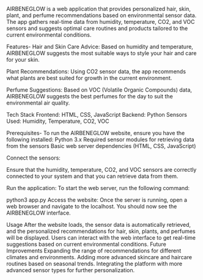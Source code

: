 AIRBENEGLOW is a web application that provides personalized hair, skin, plant, and perfume recommendations based on environmental sensor data. The app gathers real-time data from humidity, temperature, CO2, and VOC sensors and suggests optimal care routines and products tailored to the current environmental conditions.

Features-
Hair and Skin Care Advice: Based on humidity and temperature, AIRBENEGLOW suggests the most suitable ways to style your hair and care for your skin.

Plant Recommendations: Using CO2 sensor data, the app recommends what plants are best suited for growth in the current environment.

Perfume Suggestions: Based on VOC (Volatile Organic Compounds) data, AIRBENEGLOW suggests the best perfumes for the day to suit the environmental air quality.

Tech Stack
Frontend: HTML, CSS, JavaScript
Backend: Python
Sensors Used: Humidity, Temperature, CO2, VOC

Prerequisites-
To run the AIRBENEGLOW website, ensure you have the following installed:
Python 3.x
Required sensor modules for retrieving data from the sensors
Basic web server dependencies (HTML, CSS, JavaScript)


Connect the sensors:

Ensure that the humidity, temperature, CO2, and VOC sensors are correctly connected to your system and that you can retrieve data from them.

Run the application: To start the web server, run the following command:

python3 app.py
Access the website: Once the server is running, open a web browser and navigate to the localhost.
You should now see the AIRBENEGLOW interface.

Usage
After the website loads, the sensor data is automatically retrieved, and the personalized recommendations for hair, skin, plants, and perfumes will be displayed.
Users can interact with the web interface to get real-time suggestions based on current environmental conditions.
Future Improvements
Expanding the range of recommendations for different climates and environments.
Adding more advanced skincare and haircare routines based on seasonal trends.
Integrating the platform with more advanced sensor types for further personalization.
